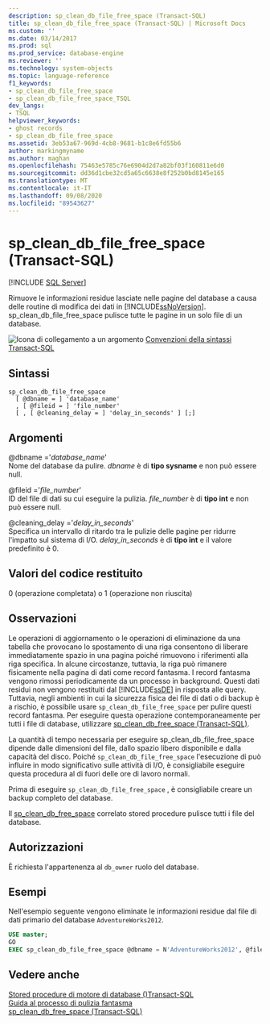```yaml
---
description: sp_clean_db_file_free_space (Transact-SQL)
title: sp_clean_db_file_free_space (Transact-SQL) | Microsoft Docs
ms.custom: ''
ms.date: 03/14/2017
ms.prod: sql
ms.prod_service: database-engine
ms.reviewer: ''
ms.technology: system-objects
ms.topic: language-reference
f1_keywords:
- sp_clean_db_file_free_space
- sp_clean_db_file_free_space_TSQL
dev_langs:
- TSQL
helpviewer_keywords:
- ghost records
- sp_clean_db_file_free_space
ms.assetid: 3eb53a67-969d-4cb8-9681-b1c8e6fd55b6
author: markingmyname
ms.author: maghan
ms.openlocfilehash: 75463e5785c76e6904d2d7a82bf03f160811e6d0
ms.sourcegitcommit: dd36d1cbe32cd5a65c6638e8f252b0bd8145e165
ms.translationtype: MT
ms.contentlocale: it-IT
ms.lasthandoff: 09/08/2020
ms.locfileid: "89543627"
---
```

# <a name="sp_clean_db_file_free_space-transact-sql"></a>sp_clean_db_file_free_space (Transact-SQL)
[!INCLUDE [SQL Server](../../includes/applies-to-version/sqlserver.md)]

  Rimuove le informazioni residue lasciate nelle pagine del database a causa delle routine di modifica dei dati in [!INCLUDE[ssNoVersion](../../includes/ssnoversion-md.md)]. sp_clean_db_file_free_space pulisce tutte le pagine in un solo file di un database.  
  
 ![Icona di collegamento a un argomento](../../database-engine/configure-windows/media/topic-link.gif "Icona di collegamento a un argomento") [Convenzioni della sintassi Transact-SQL](../../t-sql/language-elements/transact-sql-syntax-conventions-transact-sql.md)  
  
## <a name="syntax"></a>Sintassi  
  
```syntaxsql  
sp_clean_db_file_free_space   
  [ @dbname = ] 'database_name'   
  , [ @fileid = ] 'file_number'   
  [ , [ @cleaning_delay = ] 'delay_in_seconds' ] [;]  
```  
  
## <a name="arguments"></a>Argomenti  
 @dbname ='*database_name*'  
 Nome del database da pulire. *dbname* è di **tipo sysname** e non può essere null.  
  
 @fileid ='*file_number*'  
 ID del file di dati su cui eseguire la pulizia. *file_number* è di **tipo int** e non può essere null.  
  
 @cleaning_delay ='*delay_in_seconds*'  
 Specifica un intervallo di ritardo tra le pulizie delle pagine per ridurre l'impatto sul sistema di I/O. *delay_in_seconds* è di **tipo int** e il valore predefinito è 0.  
  
## <a name="return-code-values"></a>Valori del codice restituito  
 0 (operazione completata) o 1 (operazione non riuscita)  
  
## <a name="remarks"></a>Osservazioni  
 Le operazioni di aggiornamento o le operazioni di eliminazione da una tabella che provocano lo spostamento di una riga consentono di liberare immediatamente spazio in una pagina poiché rimuovono i riferimenti alla riga specifica. In alcune circostanze, tuttavia, la riga può rimanere fisicamente nella pagina di dati come record fantasma. I record fantasma vengono rimossi periodicamente da un processo in background. Questi dati residui non vengono restituiti dal [!INCLUDE[ssDE](../../includes/ssde-md.md)] in risposta alle query. Tuttavia, negli ambienti in cui la sicurezza fisica dei file di dati o di backup è a rischio, è possibile usare `sp_clean_db_file_free_space` per pulire questi record fantasma. Per eseguire questa operazione contemporaneamente per tutti i file di database, utilizzare [sp_clean_db_free_space (Transact-SQL)](../../relational-databases/system-stored-procedures/sp-clean-db-free-space-transact-sql.md). 
  
 La quantità di tempo necessaria per eseguire sp_clean_db_file_free_space dipende dalle dimensioni del file, dallo spazio libero disponibile e dalla capacità del disco. Poiché `sp_clean_db_file_free_space` l'esecuzione di può influire in modo significativo sulle attività di I/O, è consigliabile eseguire questa procedura al di fuori delle ore di lavoro normali.  
  
 Prima di eseguire `sp_clean_db_file_free_space` , è consigliabile creare un backup completo del database.  
  
 Il [sp_clean_db_free_space](../../relational-databases/system-stored-procedures/sp-clean-db-free-space-transact-sql.md) correlato stored procedure pulisce tutti i file del database.  
  
## <a name="permissions"></a>Autorizzazioni  
 È richiesta l'appartenenza al `db_owner` ruolo del database.  
  
## <a name="examples"></a>Esempi  
 Nell'esempio seguente vengono eliminate le informazioni residue dal file di dati primario del database `AdventureWorks2012`.  
  
```sql  
USE master;  
GO  
EXEC sp_clean_db_file_free_space @dbname = N'AdventureWorks2012', @fileid = 1;  
```  
  
## <a name="see-also"></a>Vedere anche  
 [Stored procedure di motore di database &#40;&#41;Transact-SQL ](../../relational-databases/system-stored-procedures/database-engine-stored-procedures-transact-sql.md)   
 [Guida al processo di pulizia fantasma](../ghost-record-cleanup-process-guide.md)    
 [sp_clean_db_free_space (Transact-SQL)](../../relational-databases/system-stored-procedures/sp-clean-db-free-space-transact-sql.md)
   
